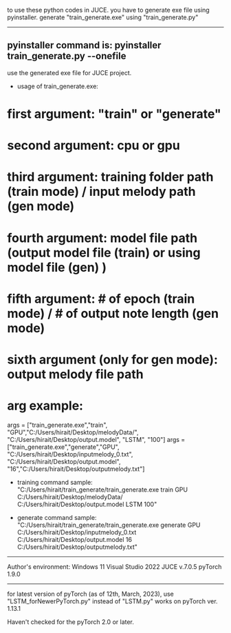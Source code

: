 
to use these python codes in JUCE.
you have to generate exe file using pyinstaller.
generate "train_generate.exe" using "train_generate.py"

---
pyinstaller command is:
pyinstaller train_generate.py --onefile
---

use the generated exe file for JUCE project.

- usage of train_generate.exe:

# first argument: "train" or "generate"
# second argument: cpu or gpu
# third argument: training folder path (train mode) / input melody path (gen mode)
# fourth argument: model file path (output model file (train) or using model file (gen) )
# fifth argument: # of epoch (train mode) / # of output note length (gen mode)
# sixth argument (only for gen mode): output melody file path

# arg example: 
args = ["train_generate.exe","train", "GPU","C:/Users/hirait/Desktop/melodyData/", 
	"C:/Users/hirait/Desktop/output.model", "LSTM", "100"]
args = ["train_generate.exe","generate","GPU", "C:/Users/hirait/Desktop/inputmelody_0.txt", 
        "C:/Users/hirait/Desktop/output.model", "16","C:/Users/hirait/Desktop/outputmelody.txt"]

- training command sample:
"C:/Users/hirait/train_generate/train_generate.exe train GPU C:/Users/hirait/Desktop/melodyData/ C:/Users/hirait/Desktop/output.model LSTM 100"

- generate command sample:
"C:/Users/hirait/train_generate/train_generate.exe generate GPU C:/Users/hirait/Desktop/inputmelody_0.txt C:/Users/hirait/Desktop/output.model 16 C:/Users/hirait/Desktop/outputmelody.txt"


****
Author's environment:
Windows 11
Visual Studio 2022
JUCE v.7.0.5
pyTorch 1.9.0


****
for latest version of pyTorch (as of 12th, March, 2023),
use "LSTM_forNewerPyTorch.py" instead of "LSTM.py"
works on pyTorch ver. 1.13.1

Haven't checked for the pyTorch 2.0 or later.




